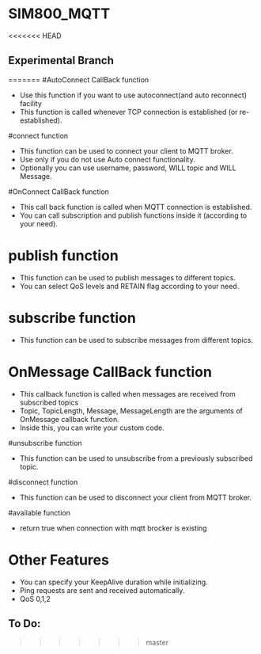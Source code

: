 # SIM800_MQTT

<<<<<<< HEAD
## Experimental Branch
=======
#AutoConnect CallBack function
* Use this function if you want to use autoconnect(and auto reconnect) facility
* This function is called whenever TCP connection is established (or re-established).


#connect function
* This function can be used to connect your client to MQTT broker.
* Use only if you do not use Auto connect functionality.
* Optionally  you can use username, password, WILL topic and WILL Message.


#OnConnect CallBack function
* This call back function is called when MQTT connection is established.
* You can call subscription and publish functions inside it (according to your need).


# publish function
* This function can be used to publish messages to different topics.
* You can select  QoS levels and RETAIN flag according to your need.


# subscribe function
* This function can be used to subscribe messages from different topics.


# OnMessage CallBack function
* This callback function is called when messages are received from  subscribed topics
* Topic, TopicLength, Message, MessageLength are the arguments of  OnMessage callback function.
* Inside this, you can write your custom code.


#unsubscribe function
* This function can be used to unsubscribe from a previously subscribed topic.


#disconnect function
* This function can be used to disconnect your client from MQTT broker.


#available function
* return true when connection with mqtt brocker is existing


# Other Features
* You can specify your KeepAlive duration while initializing.
* Ping requests are sent and received automatically.
* QoS 0,1,2

## To Do: 

>>>>>>> master
